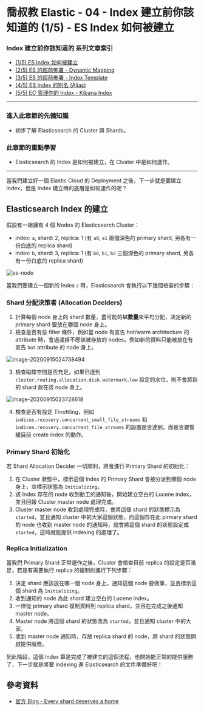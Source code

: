 # 喬叔教 Elastic - 04 - Index 建立前你該知道的 (1/5) - ES Index 如何被建立

### **Index 建立前你該知道的** 系列文章索引

- [(1/5) ES Index 如何被建立](https://ithelp.ithome.com.tw/articles/10236906)
- [(2/5) ES 的超前佈署 - Dynamic Mapping](https://ithelp.ithome.com.tw/articles/10238283)
- [(3/5) ES 的超前佈署 - Index Template](https://ithelp.ithome.com.tw/articles/10239736)
- [(4/5) ES Index 的別名 (Alias)](https://ithelp.ithome.com.tw/articles/10241035)
- [(5/5) EC 管理你的 Index - Kibana Index](https://ithelp.ithome.com.tw/articles/10242398)

---

### 進入此章節的先備知識

- 初步了解 Elasticsearch 的 Cluster 與 Shards。

### 此章節的重點學習

- Elasticsearch 的 Index 是如何被建立，在 Cluster 中是如何運作。

---

當我們建立好一個 Elastic Cloud 的 Deployment 之後，下一步就是要建立 Index，但是 Index 建立時的底層是如何運作的呢？

## Elasticsearch Index 的建立

假設有一組擁有 4 個 Nodes 的 Elasticsearch Cluster：

- index: `a`, shard: 2, replica: 1 (有 `a0`, `a1` 兩個深色的 primary shard, 另各有一份白底的 replica shard)
- index: `b`, shard: 3, replica: 1 (有 `b0`, `b1`, `b2` 三個深色的 primary shard, 另各有一份白底的 replica shard)

![es-node](https://i.imgur.com/6IZ7b0c.png)

當我們要建立一個新的 Index `c` 時，Elasticsearch 會執行以下幾個檢查的步驟：

### Shard 分配決策者 (Allocation Deciders)

1. 計算每個 node 身上的 shard 數量，盡可能的**以數量**來平均分配，決定新的 primary shard 要放在哪個 node 身上。
2. 檢查是否有些 filter 條件，例如當 node 有宣告 hot/warm architecture 的 attribute 時，會過濾掉不應該被存放的 nodes，例如新的資料只能被放在有宣告 `hot` attribute 的 node 身上。

![image-20200915024738494](https://i.imgur.com/7dhVeNt.png)

3. 檢查磁碟空間是否充足，如果已達到 `cluster.routing.allocation.disk.watermark.low` 設定的水位，則不會將新的 shard 放在該 node 身上。

![image-20200915023728618](https://i.imgur.com/W1r0NaJ.png)

4. 檢查是否有設定 Throttling，例如 `indices.recovery.concurrent_small_file_streams` 和 `indices.recovery.concurrent_file_streams` 的設置是否達到，而是否要暫緩目前 create index 的動作。

### Primary Shard 初始化

若 Shard Allocation Decider 一切順利，將會進行 Primary Shard 的初始化：

1. 在 Cluster 狀態中，標示這個 Index 的 Primary Shard 會被分派到哪個 node 身上，並標示狀態為 `Initializing`。
2. 該 Index 存在的 node 收到動工的通知後，開始建立空白的 Lucene index，並且回報 Cluster master node 處理完成。
3. Cluster master node 收到處理完成時，會將這個 shard 的狀態標示為 `started`，並且通知 cluster 中的大家這個狀態，而這個存在此 pirmary shard 的 node 也收到 master node 的通知時，就會將這個 shard 的狀態設定成 `started`，這時就能提供 indexing 的處理了。

### Replica Initialization

當我們 Primary Shard 正常運作之後，Cluster 會檢查目前 replica 的設定是否滿足，若是有需要執行 replica 的複制則進行下列步驟：

1. 決定 shard 應該放在哪一個 node 身上，通知這個 node 要做事，並且標示這個 shard 為 `Initializing`。
2. 收到通知的 node 為此 shard 建立空白的 Lucene index。
3. 一律從 primary shard 複制資料到 replica shard，並且在完成之後通知 master node。
4. Master node 將這個 shard 的狀態改為 `started`，並且通知 cluster 中的大家。
5. 收到 master node 通知時，存放 replica shard 的 node，將 shard 的狀態開啟提供服務。

到此階段，這個 Index 算是完成了被建立的這個流程，也開始能正常的提供服務了，下一步就是將要 indexing 進 Elasticsearch 的文件準備好吧！



## 參考資料

- [官方 Blog - Every shard deserves a home](https://www.elastic.co/blog/every-shard-deserves-a-home)